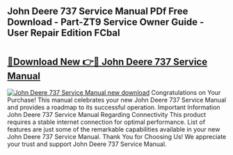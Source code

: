 ## John Deere 737 Service Manual PDf Free Download - Part-ZT9 Service Owner Guide - User Repair Edition FCbal

# <h2><a href="http://bc89459.oget.top/?id=John+Deere+737+Service+Manual">🔗Download New 👉🔴 John Deere 737 Service Manual</a></h2>

[![John Deere 737 Service Manual new download](https://i.imgur.com/5g1atiW.png)](http://bc89459.oget.top/?id=John+Deere+737+Service+Manual)
Congratulations on Your Purchase! This manual celebrates your new John Deere 737 Service Manual and provides a roadmap to its successful operation. Important Information John Deere 737 Service Manual Regarding Connectivity This product requires a stable internet connection for optimal performance. List of features are just some of the remarkable capabilities available in your new John Deere 737 Service Manual. Thank You for Choosing Us! We appreciate your trust and support John Deere 737 Service Manual.
